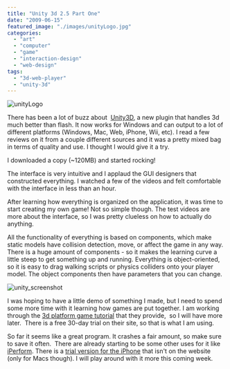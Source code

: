 ```yaml
---
title: "Unity 3d 2.5 Part One"
date: "2009-06-15"
featured_image: "./images/unityLogo.jpg"
categories: 
  - "art"
  - "computer"
  - "game"
  - "interaction-design"
  - "web-design"
tags: 
  - "3d-web-player"
  - "unity-3d"
---
```


![unityLogo](./images/unityLogo.jpg "unityLogo")

There has been a lot of buzz about  [Unity3D](http://unity3d.com/), a new plugin that handles 3d much better than flash. It now works for Windows and can output to a lot of different platforms (Windows, Mac, Web, iPhone, Wii, etc). I read a few reviews on it from a couple different sources and it was a pretty mixed bag in terms of quality and use. I thought I would give it a try.

I downloaded a copy (~120MB) and started rocking!

The interface is very intuitive and I applaud the GUI designers that constructed everything. I watched a few of the videos and felt comfortable with the interface in less than an hour.

After learning how everything is organized on the application, it was time to start creating my own game! Not so simple though. The test videos are more about the interface, so I was pretty clueless on how to actually do anything.

All the functionality of everything is based on components, which make static models have collision detection, move, or affect the game in any way. There is a huge amount of components - so it makes the learning curve a little steep to get something up and running. Everything is object-oriented, so it is easy to drag walking scripts or physics colliders onto your player model. The object components then have parameters that you can change.

![unity_screenshot](./images/unity_screenshot.jpg "unity_screenshot")

I was hoping to have a little demo of something I made, but I need to spend some more time with it learning how games are put together. I am working through the [3d platform game tutorial](http://unity3d.com/support/resources/tutorials/3d-platform-game) that they provide,  so I will have more later.  There is a free 30-day trial on their site, so that is what I am using.

So far it seems like a great program. It crashes a fair amount, so make sure to save it often.  There are already starting to be some other uses for it like [iPerform](http://diamondtearz.org/blog/futuretech/iperform3d-built-with-unity3d-learn-to-play-guitar-in-your-browser/). There is a [trial version for the iPhone](http://unity3d.com/unity/unity_iphone.dmg) that isn't on the website (only for Macs though). I will play around with it more this coming week.
